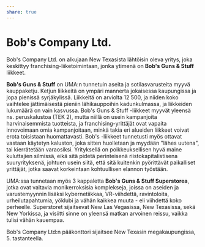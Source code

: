 ```yaml
---
share: true
---
```

# Bob's Company Ltd.

Bob's Company Ltd. on alkujaan New Texasista lähtöisin oleva yritys, joka keskittyy franchising-liiketoimintaan, jonka ytimenä on **Bob's Guns & Stuff** liikkeet.

**Bob's Guns & Stuff**  on UMA:n tunnetuin aseita ja sotilasvarusteita myyvä kauppaketju. Ketjun liikkeitä on ympäri mannerta jokaisessa kaupungissa ja jopa pienissä syrjäkylissä. Liikkeitä on arviolta 12 500, ja niiden koko vaihtelee jättimäisestä pieniin lähikauppoihin kadunkulmassa, ja liikkeiden lukumäärä on vain kasvussa. Bob's Guns & Stuff -liikkeet myyvät yleensä ns. peruskalustoa (TEK 2), mutta niillä on usein kampanjoita harvinaisemmista tuotteista, ja franchising-yrittäjät ovat vapaita innovoimaan omia kampanjoitaan, minkä takia eri alueiden liikkeet voivat erota toisistaan huomattavasti. Bob's -liikkeet tunnetusti myös ottavat vastaan käytetyn kaluston, joka sitten huolletaan ja myydään "lähes uutena", tai kierrätetään varaosiksi. Yrityksellä on poikkeuksellisen hyvä maine kuluttajien silmissä, eikä sitä pidetä perinteisenä riistokapitalistisena suuryrityksenä, johtuen usein siitä, että sitä kuitenkin pyörittävät paikalliset yrittäjät, jotka saavat korkeintaan kohtuullisen elannon työstään.

UMA:ssa tunnetaan myös 3 kappaletta **Bob's Guns & Stuff Superstorea**, jotka ovat valtavia monikerroksisia komplekseja, joissa on aseiden ja varustemyynnin lisäksi kybernetiikkaa, VR-viihdettä, ravintoloita, urheilutapahtumia, yöklubi ja vähän kaikkea muuta - eli viihdettä koko perheelle. Superstoret sijaitsevat New Las Vegasissa, New Texasissa, sekä New Yorkissa, ja visiitti sinne on yleensä matkan arvoinen reissu, vaikka tulisi vähän kauempaa.

Bob's Company Ltd:n pääkonttori sijaitsee New Texasin megakaupungissa, 5. tastanteella.